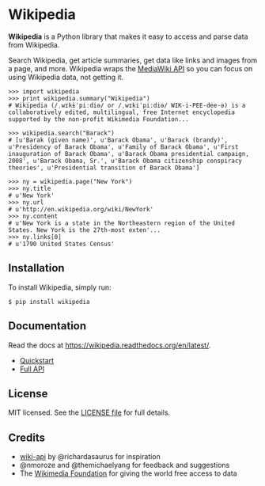 Wikipedia
=========

**Wikipedia** is a Python library that makes it easy to access and parse data from Wikipedia.

Search Wikipedia, get article summaries, get data like links and images from a page, and more. Wikipedia wraps the [MediaWiki API](https://www.mediawiki.org/wiki/API) so you can focus on using Wikipedia data, not getting it.

	>>> import wikipedia
	>>> print wikipedia.summary("Wikipedia")
	# Wikipedia (/ˌwɪkɨˈpiːdiə/ or /ˌwɪkiˈpiːdiə/ WIK-i-PEE-dee-ə) is a collaboratively edited, multilingual, free Internet encyclopedia supported by the non-profit Wikimedia Foundation...
	
	>>> wikipedia.search("Barack")
	# [u'Barak (given name)', u'Barack Obama', u'Barack (brandy)', u'Presidency of Barack Obama', u'Family of Barack Obama', u'First inauguration of Barack Obama', u'Barack Obama presidential campaign, 2008', u'Barack Obama, Sr.', u'Barack Obama citizenship conspiracy theories', u'Presidential transition of Barack Obama']
	
	>>> ny = wikipedia.page("New York")
	>>> ny.title
	# u'New York'
	>>> ny.url
	# u'http://en.wikipedia.org/wiki/NewYork'
	>>> ny.content
	# u'New York is a state in the Northeastern region of the United States. New York is the 27th-most exten'...
	>>> ny.links[0]
	# u'1790 United States Census'
	
Installation
------------

To install Wikipedia, simply run:

	$ pip install wikipedia
	
Documentation
-------------

Read the docs at https://wikipedia.readthedocs.org/en/latest/.

* [Quickstart](https://wikipedia.readthedocs.org/en/latest/quickstart.html)
* [Full API](https://wikipedia.readthedocs.org/en/latest/code.html)

License
-------

MIT licensed. See the [LICENSE file](https://github.com/goldsmith/Wikipedia/blob/master/LICENSE) for full details.

Credits
-------

* [wiki-api](https://github.com/richardasaurus/wiki-api) by @richardasaurus for inspiration
* @nmoroze and @themichaelyang for feedback and suggestions
* The [Wikimedia Foundation](http://wikimediafoundation.org/wiki/Home) for giving the world free access to data
